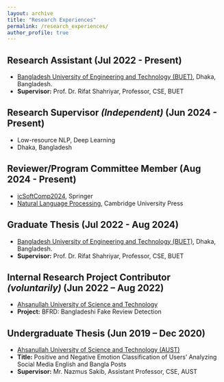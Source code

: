 ```yaml
---
layout: archive
title: "Research Experiences"
permalink: /research_experiences/
author_profile: true
---
```


## Research Assistant (Jul 2022 - Present)
- [Bangladesh University of Engineering and Technology (BUET)](https://cse.buet.ac.bd/), Dhaka, Bangladesh.
- **Supervisor:** Prof. Dr. Rifat Shahriyar, Professor, CSE, BUET

## Research Supervisor *(Independent)* (Jun 2024 - Present)
- Low-resource NLP, Deep Learning
- Dhaka, Bangladesh

## Reviewer/Program Committee Member (Aug 2024 - Present)
- [icSoftComp2024](https://www.charusat.ac.in/icSoftComp2024/index.php), Springer
- [Natural Language Processing](https://www.cambridge.org/core/journals/natural-language-processing), Cambridge University Press

## Graduate Thesis (Jul 2022 - Aug 2024)
- [Bangladesh University of Engineering and Technology (BUET)](https://cse.buet.ac.bd/), Dhaka, Bangladesh.
- **Supervisor:** Prof. Dr. Rifat Shahriyar, Professor, CSE, BUET

## Internal Research Project Contributor *(voluntarily)* (Jun 2022 – Aug 2022)
- [Ahsanullah University of Science and Technology](www.aust.edu)
- **Project:** BFRD: Bangladeshi Fake Review Detection

## Undergraduate Thesis (Jun 2019 – Dec 2020)
- [Ahsanullah University of Science and Technology (AUST)](www.aust.edu)
- **Title:** Positive and Negative Emotion Classification of Users’ Analyzing Social Media English and Bangla Posts
- **Supervisor:** Mr. Nazmus Sakib, Assistant Professor, CSE, AUST
